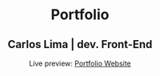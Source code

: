 <h1 align="center">Portfolio</h1>
<h2 align="center">Carlos Lima | dev. Front-End </h2>
<p align="center">Live preview: <a href="https://github.com/CarlosLimaSouza/">Portfolio Website</a></p><br>
<p align="center">
